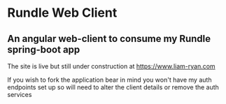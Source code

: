 # Rundle Web Client
## An angular web-client to consume my Rundle spring-boot app

The site is live but still under construction at https://www.liam-ryan.com

If you wish to fork the application bear in mind you won't have my auth endpoints set up so will need to alter the client details or remove the auth services
